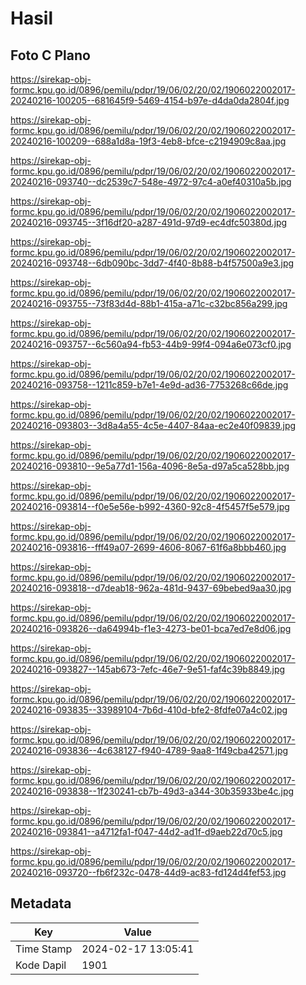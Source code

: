 # Hasil

## Foto C Plano

https://sirekap-obj-formc.kpu.go.id/0896/pemilu/pdpr/19/06/02/20/02/1906022002017-20240216-100205--681645f9-5469-4154-b97e-d4da0da2804f.jpg

https://sirekap-obj-formc.kpu.go.id/0896/pemilu/pdpr/19/06/02/20/02/1906022002017-20240216-100209--688a1d8a-19f3-4eb8-bfce-c2194909c8aa.jpg

https://sirekap-obj-formc.kpu.go.id/0896/pemilu/pdpr/19/06/02/20/02/1906022002017-20240216-093740--dc2539c7-548e-4972-97c4-a0ef40310a5b.jpg

https://sirekap-obj-formc.kpu.go.id/0896/pemilu/pdpr/19/06/02/20/02/1906022002017-20240216-093745--3f16df20-a287-491d-97d9-ec4dfc50380d.jpg

https://sirekap-obj-formc.kpu.go.id/0896/pemilu/pdpr/19/06/02/20/02/1906022002017-20240216-093748--6db090bc-3dd7-4f40-8b88-b4f57500a9e3.jpg

https://sirekap-obj-formc.kpu.go.id/0896/pemilu/pdpr/19/06/02/20/02/1906022002017-20240216-093755--73f83d4d-88b1-415a-a71c-c32bc856a299.jpg

https://sirekap-obj-formc.kpu.go.id/0896/pemilu/pdpr/19/06/02/20/02/1906022002017-20240216-093757--6c560a94-fb53-44b9-99f4-094a6e073cf0.jpg

https://sirekap-obj-formc.kpu.go.id/0896/pemilu/pdpr/19/06/02/20/02/1906022002017-20240216-093758--1211c859-b7e1-4e9d-ad36-7753268c66de.jpg

https://sirekap-obj-formc.kpu.go.id/0896/pemilu/pdpr/19/06/02/20/02/1906022002017-20240216-093803--3d8a4a55-4c5e-4407-84aa-ec2e40f09839.jpg

https://sirekap-obj-formc.kpu.go.id/0896/pemilu/pdpr/19/06/02/20/02/1906022002017-20240216-093810--9e5a77d1-156a-4096-8e5a-d97a5ca528bb.jpg

https://sirekap-obj-formc.kpu.go.id/0896/pemilu/pdpr/19/06/02/20/02/1906022002017-20240216-093814--f0e5e56e-b992-4360-92c8-4f5457f5e579.jpg

https://sirekap-obj-formc.kpu.go.id/0896/pemilu/pdpr/19/06/02/20/02/1906022002017-20240216-093816--fff49a07-2699-4606-8067-61f6a8bbb460.jpg

https://sirekap-obj-formc.kpu.go.id/0896/pemilu/pdpr/19/06/02/20/02/1906022002017-20240216-093818--d7deab18-962a-481d-9437-69bebed9aa30.jpg

https://sirekap-obj-formc.kpu.go.id/0896/pemilu/pdpr/19/06/02/20/02/1906022002017-20240216-093826--da64994b-f1e3-4273-be01-bca7ed7e8d06.jpg

https://sirekap-obj-formc.kpu.go.id/0896/pemilu/pdpr/19/06/02/20/02/1906022002017-20240216-093827--145ab673-7efc-46e7-9e51-faf4c39b8849.jpg

https://sirekap-obj-formc.kpu.go.id/0896/pemilu/pdpr/19/06/02/20/02/1906022002017-20240216-093835--33989104-7b6d-410d-bfe2-8fdfe07a4c02.jpg

https://sirekap-obj-formc.kpu.go.id/0896/pemilu/pdpr/19/06/02/20/02/1906022002017-20240216-093836--4c638127-f940-4789-9aa8-1f49cba42571.jpg

https://sirekap-obj-formc.kpu.go.id/0896/pemilu/pdpr/19/06/02/20/02/1906022002017-20240216-093838--1f230241-cb7b-49d3-a344-30b35933be4c.jpg

https://sirekap-obj-formc.kpu.go.id/0896/pemilu/pdpr/19/06/02/20/02/1906022002017-20240216-093841--a4712fa1-f047-44d2-ad1f-d9aeb22d70c5.jpg

https://sirekap-obj-formc.kpu.go.id/0896/pemilu/pdpr/19/06/02/20/02/1906022002017-20240216-093720--fb6f232c-0478-44d9-ac83-fd124d4fef53.jpg


## Metadata

| Key        | Value               |
| ---------- | ------------------- |
| Time Stamp | 2024-02-17 13:05:41 |
| Kode Dapil | 1901                |



